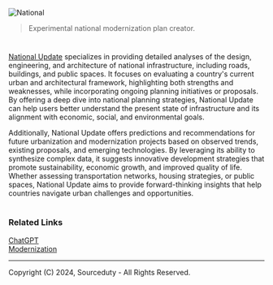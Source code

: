 ![National](https://github.com/user-attachments/assets/3da9784d-029a-49ac-a577-6d03c178f73b)

> Experimental national modernization plan creator.
#

[National Update](https://chatgpt.com/g/g-IcqboO1QQ-national-update)  specializes in providing detailed analyses of the design, engineering, and architecture of national infrastructure, including roads, buildings, and public spaces. It focuses on evaluating a country's current urban and architectural framework, highlighting both strengths and weaknesses, while incorporating ongoing planning initiatives or proposals. By offering a deep dive into national planning strategies, National Update can help users better understand the present state of infrastructure and its alignment with economic, social, and environmental goals.

Additionally, National Update offers predictions and recommendations for future urbanization and modernization projects based on observed trends, existing proposals, and emerging technologies. By leveraging its ability to synthesize complex data, it suggests innovative development strategies that promote sustainability, economic growth, and improved quality of life. Whether assessing transportation networks, housing strategies, or public spaces, National Update aims to provide forward-thinking insights that help countries navigate urban challenges and opportunities.

#
### Related Links

[ChatGPT](https://github.com/sourceduty/ChatGPT)
<br>
[Modernization](https://github.com/sourceduty/Modernization)

***
Copyright (C) 2024, Sourceduty - All Rights Reserved.
